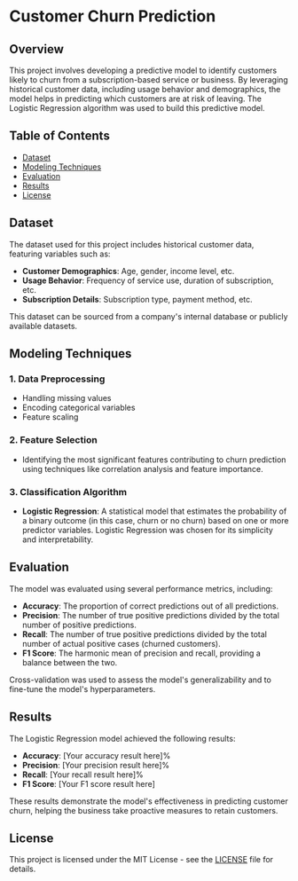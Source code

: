 # Customer Churn Prediction

## Overview

This project involves developing a predictive model to identify customers likely to churn from a subscription-based service or business. By leveraging historical customer data, including usage behavior and demographics, the model helps in predicting which customers are at risk of leaving. The Logistic Regression algorithm was used to build this predictive model.

## Table of Contents

- [Dataset](#dataset)
- [Modeling Techniques](#modeling-techniques)
- [Evaluation](#evaluation)
- [Results](#results)
- [License](#license)

## Dataset

The dataset used for this project includes historical customer data, featuring variables such as:

- **Customer Demographics**: Age, gender, income level, etc.
- **Usage Behavior**: Frequency of service use, duration of subscription, etc.
- **Subscription Details**: Subscription type, payment method, etc.

This dataset can be sourced from a company's internal database or publicly available datasets.

## Modeling Techniques

### 1. Data Preprocessing

- Handling missing values
- Encoding categorical variables
- Feature scaling

### 2. Feature Selection

- Identifying the most significant features contributing to churn prediction using techniques like correlation analysis and feature importance.

### 3. Classification Algorithm

- **Logistic Regression**: A statistical model that estimates the probability of a binary outcome (in this case, churn or no churn) based on one or more predictor variables. Logistic Regression was chosen for its simplicity and interpretability.

## Evaluation

The model was evaluated using several performance metrics, including:

- **Accuracy**: The proportion of correct predictions out of all predictions.
- **Precision**: The number of true positive predictions divided by the total number of positive predictions.
- **Recall**: The number of true positive predictions divided by the total number of actual positive cases (churned customers).
- **F1 Score**: The harmonic mean of precision and recall, providing a balance between the two.

Cross-validation was used to assess the model's generalizability and to fine-tune the model's hyperparameters.

## Results

The Logistic Regression model achieved the following results:

- **Accuracy**: [Your accuracy result here]%
- **Precision**: [Your precision result here]%
- **Recall**: [Your recall result here]%
- **F1 Score**: [Your F1 score result here]

These results demonstrate the model's effectiveness in predicting customer churn, helping the business take proactive measures to retain customers.

## License

This project is licensed under the MIT License - see the [LICENSE](LICENSE) file for details.
